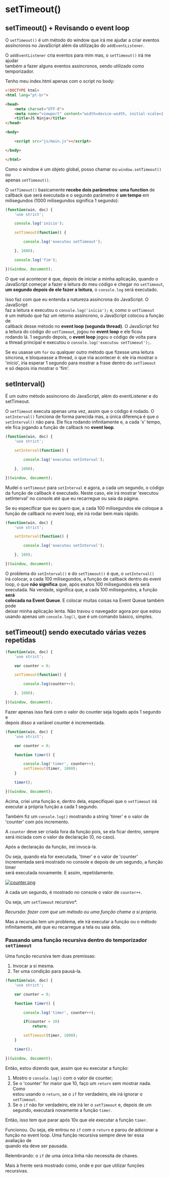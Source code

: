 # setTimeout()

## setTimeout() + Revisando o event loop
O `setTimeout()` é um método do window que irá me ajudar a criar eventos  
assíncronos no JavaScript além da utilização do `addEventListener`.  

O `addEventListener` cria eventos para mim mas, o `setTimeout()` irá me ajudar  
também a fazer alguns eventos assíncronos, sendo utilizado como temporizador.  

Tenho meu index.html apenas com o script no body:  

```HTML
<!DOCTYPE html>
<html lang="pt-br">

<head>
    <meta charset="UTF-8">
    <meta name="viewport" content="width=device-width, initial-scale=1.0">
    <title>JS Ninja</title>
</head>

<body>

    <script src="js/main.js"></script>

</body>

</html>
```

Como o window é um objeto global, posso chamar ou `window.setTimeout()` ou  
apenas `setTimeout()`.  

O `setTimeout()` basicamente **recebe dois parâmetros**: **uma function** de  
callback que será executada e o segundo parâmetro é **um tempo** em  
milisegundos (1000 milisegundos significa 1 segundo):

```JAVASCRIPT
(function(win, doc) {
    'use strict';

    console.log('início');

    setTimeout(function() {

        console.log('executou setTimeout');

    }, 1000);

    console.log('fim');

})(window, document);
```

O que vai acontecer é que, depois de iniciar a minha aplicação, quando o  
JavaScript começar a fazer a leitura do meu código e chegar no `setTimeout`,  
**um segundo depois de ele fazer a leitura**, o `console.log` será executado.  

Isso faz com que eu entenda a natureza assíncrona do JavaScript. O JavaScript  
faz a leitura e executou o `console.log('início');` e, como o `setTimeout`  
é um método que faz um retorno assíncrono, o JavaScript colocou a função de  
callback desse método no **event loop (segunda thread)**. O JavaScript fez  
a leitura do código do `setTimeout`, jogou no **event loop** e ele ficou  
rodando lá. 1 segundo depois, o **event loop** jogou o código de volta para  
a thread principal e executou o `console.log('executou setTimeout');`.

Se eu usasse um `for` ou qualquer outro método que fizesse uma leitura  
síncrona, e bloqueasse a thread, o que iria acontecer é: ele iria mostrar o  
'início', iria esperar 1 segundo para mostrar a frase dentro do `setTimeout`  
e só depois iria mostrar o 'fim'.

## setInterval()
É um outro método assíncrono do JavaScript, além do eventListener e do  
setTimeout.  

O `setTimeout` executa apenas uma vez, assim que o código é rodado. O  
`setInterval()` funciona de forma parecida mas, a única diferença é que o  
`setInterval()` não para. Ele fica rodando infinitamente e, a cada 'x' tempo,  
ele fica jogando a função de callback no **event loop**.  

```JAVASCRIPT
(function(win, doc) {
    'use strict';

    setInterval(function() {

        console.log('executou setInterval');

    }, 1000);

})(window, document);
```

Mudei o `setTimeout` para `setInterval` e agora, a cada um segundo, o código  
da função de callback é executado. Neste caso, ele irá mostrar 'executou  
setInterval' no console até que eu recarregue ou saia da página.  

Se eu especificar que eu quero que, a cada 100 milisegundos ele coloque a  
função de callback no event loop, ele irá rodar bem mais rápido.

```JAVASCRIPT
(function(win, doc) {
    'use strict';

    setInterval(function() {

        console.log('executou setInterval');

    }, 100);

})(window, document);
```

O problema do `setInterval()` e do `setTimeout()` é que, o `setInterval()`  
irá colocar, a cada 100 milisegundos, a função de callback dentro do event  
loop, o que **não significa** que, após exatos 100 milisegundos ela será  
executada. Na verdade, significa que, a cada 100 milisegundos, a função **será  
colocada na Event Queue**. E colocar muitas coisas na Event Queue também pode  
deixar minha aplicação lenta. Não travou o navegador agora por que estou  
usando apenas um `console.log()`, que é um comando básico, simples.  

## setTimeout() sendo executado várias vezes repetidas
```JAVASCRIPT
(function(win, doc) {
    'use strict';

    var counter = 0;

    setTimeout(function() {

        console.log(counter++);

    }, 1000);

})(window, document);
```

Fazer apenas isso fará com o valor do counter seja logado após 1 segundo e  
depois disso a variável counter é incrementada.  

```JAVASCRIPT
(function(win, doc) {
    'use strict';

    var counter = 0;

    function timer() {

        console.log('timer', counter++);
        setTimeout(timer, 1000);
    }

    timer();

})(window, document);
```

Acima, criei uma função e, dentro dela, especifiquei que o `setTimeout` irá  
executar a própria função a cada 1 segundo.  

Também fiz um `console.log()` mostrando a string 'timer' e o valor de  
'counter' com pós incremento.  

A `counter` deve ser criada fora da função pois, se ela ficar dentro, sempre  
será iniciada com o valor da declaração (0, no caso).  

Após a declaração da função, irei invocá-la.  

Ou seja, quando ela for executada, 'timer' e o valor de 'counter'  
incrementada será mostrado no console e depois de um segundo, a função timer  
será executada novamente. E assim, repetidamente.  

[![counter.png](https://s25.postimg.org/fsrry5i9r/counter.png)](https://postimg.org/image/eqhlflzgb/)

A cada um segundo, é mostrado no console o valor de `counter++`.  

Ou seja, um `setTimeout` recursivo*.  

*Recursão: fazer com que um método ou uma função chame a si própria.*  

Mas a recursão tem um problema, ele irá executar a função ou o método  
infinitamente, até que eu recarregue a tela ou saia dela.  


### Pausando uma função recursiva dentro do temporizador `setTimeout`
Uma função recursiva tem duas premissas:
1. Invocar a si mesma.
2. Ter uma condição para pausá-la.

```JAVASCRIPT
(function(win, doc) {
    'use strict';

    var counter = 0;

    function timer() {

        console.log('timer', counter++);

        if(counter > 10)
            return;

        setTimeout(timer, 1000);
    }

    timer();

})(window, document);
```
Então, estou dizendo que, assim que eu executar a função:
1. Mostro o `console.log()` com o valor de counter;
2. Se o 'counter' for maior que 10, faço um `return` sem mostrar nada. Como  
estou usando o `return`, se o `if` for verdadeiro, ele irá ignorar o  
`setTimeout`.
3. Se o `if` não for verdadeiro, ele irá ler o `setTimeout` e, depois de um  
segundo, executará novamente a função `timer`.  

Então, isso tem que parar após 10x que ele executar a função `timer`.  

Funcionou. Ou seja, ele entrou no `if` com o `return` e parou de adicionar a  
função no event loop. Uma função recursiva sempre deve ter essa avaliação de  
quando ela deve ser pausada.  

Relembrando: o `if` de uma única linha não necessita de chaves.  

Mais à frente será mostrado como, onde e por que utilizar funções recursivas.  
